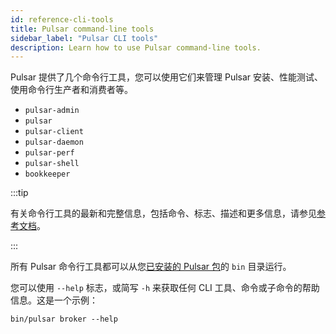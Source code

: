 ```yaml
---
id: reference-cli-tools
title: Pulsar command-line tools
sidebar_label: "Pulsar CLI tools"
description: Learn how to use Pulsar command-line tools.
---
```


Pulsar 提供了几个命令行工具，您可以使用它们来管理 Pulsar 安装、性能测试、使用命令行生产者和消费者等。

* `pulsar-admin`
* `pulsar`
* `pulsar-client`
* `pulsar-daemon`
* `pulsar-perf`
* `pulsar-shell`
* `bookkeeper`

:::tip

有关命令行工具的最新和完整信息，包括命令、标志、描述和更多信息，请参见[参考文档](pathname:///reference/#/@pulsar:version_reference@/)。

:::

所有 Pulsar 命令行工具都可以从您[已安装的 Pulsar 包](getting-started-standalone.md)的 `bin` 目录运行。

您可以使用 `--help` 标志，或简写 `-h` 来获取任何 CLI 工具、命令或子命令的帮助信息。这是一个示例：

```shell
bin/pulsar broker --help
```